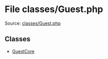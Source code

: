 File classes/Guest.php
=========

Source: [classes/Guest.php](https://github.com/PrestaShop/PrestaShop/blob/1.6.0.11/classes/Guest.php)


Classes
-------

* [GuestCore](class.GuestCore.md)

